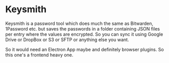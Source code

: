 # Keysmith

Keysmith is a password tool which does much the same as Bitwarden, 1Password etc. but saves the passwords in a folder containing JSON files per entry where the values are encrypted. So you can sync it using Google Drive or DropBox or S3 or SFTP or anything else you want.

So it would need an Electron App maybe and definitely browser plugins. So this one's a frontend heavy one.
